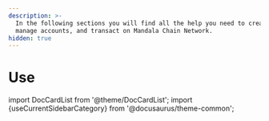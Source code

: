 ```yaml
---
description: >-
  In the following sections you will find all the help you need to create &
  manage accounts, and transact on Mandala Chain Network.
hidden: true
---
```


# Use

import DocCardList from '@theme/DocCardList';
import {useCurrentSidebarCategory} from '@docusaurus/theme-common';

<DocCardList items={useCurrentSidebarCategory().items}/>
